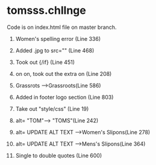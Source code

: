# tomsss.chllnge

Code is on index.html file on master branch.

1. Women's spelling error (Line 336)

2. Added .jpg to src="" (Line 468)

3. Took out {/if} (Line 451)

4. on on, took out the extra on (Line 208)

5. Grassrots -->Grassroots(Line 586)

6. Added <tr> in footer logo section (Line 803)

7. Take out "style/css" (Line 19)

8. alt= "TOM"--> "TOMS"(Line 242)
        
9. alt= UPDATE ALT TEXT -->Women's Slipons(Line 278)
        
10. alt= UPDATE ALT TEXT -->Mens's Slipons(Line 364)
        
11. Single to double quotes (Line 600)
